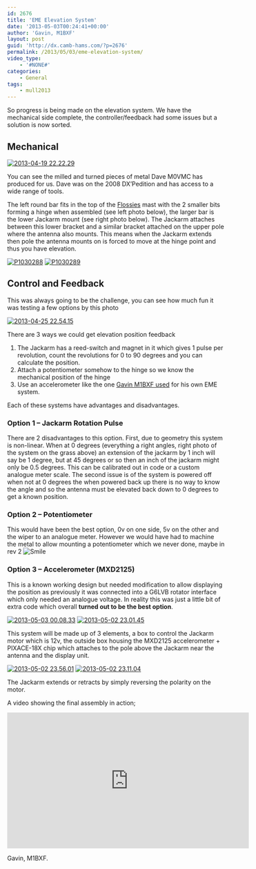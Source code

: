 ```yaml
---
id: 2676
title: 'EME Elevation System'
date: '2013-05-03T00:24:41+00:00'
author: 'Gavin, M1BXF'
layout: post
guid: 'http://dx.camb-hams.com/?p=2676'
permalink: /2013/05/03/eme-elevation-system/
video_type:
    - '#NONE#'
categories:
    - General
tags:
    - mull2013
---
```


So progress is being made on the elevation system. We have the mechanical side complete, the controller/feedback had some issues but a solution is now sorted.

## Mechanical

[![2013-04-19 22.22.29](http://dx.camb-hams.com/wp-content/uploads/2013/05/2013-04-19-22.22.291_thumb1.jpg "2013-04-19 22.22.29")](http://dx.camb-hams.com/wp-content/uploads/2013/05/2013-04-19-22.22.2911.jpg)

You can see the milled and turned pieces of metal Dave M0VMC has produced for us. Dave was on the 2008 DX’Pedition and has access to a wide range of tools.

The left round bar fits in the top of the [Flossies](http://www.camb-hams.com/flossie) mast with the 2 smaller bits forming a hinge when assembled (see left photo below), the larger bar is the lower Jackarm mount (see right photo below). The Jackarm attaches between this lower bracket and a similar bracket attached on the upper pole where the antenna also mounts. This means when the Jackarm extends then pole the antenna mounts on is forced to move at the hinge point and thus you have elevation.

[![P1030288](http://dx.camb-hams.com/wp-content/uploads/2013/05/P1030288_thumb.jpg "P1030288")](http://dx.camb-hams.com/wp-content/uploads/2013/05/P1030288.jpg) [![P1030289](http://dx.camb-hams.com/wp-content/uploads/2013/05/P1030289_thumb1.jpg "P1030289")](http://dx.camb-hams.com/wp-content/uploads/2013/05/P10302891.jpg)

## Control and Feedback

This was always going to be the challenge, you can see how much fun it was testing a few options by this photo

[![2013-04-25 22.54.15](http://dx.camb-hams.com/wp-content/uploads/2013/05/2013-04-25-22.54.151_thumb2.jpg "2013-04-25 22.54.15")](http://dx.camb-hams.com/wp-content/uploads/2013/05/2013-04-25-22.54.1512.jpg)

There are 3 ways we could get elevation position feedback

1. The Jackarm has a reed-switch and magnet in it which gives 1 pulse per revolution, count the revolutions for 0 to 90 degrees and you can calculate the position.
2. Attach a potentiometer somehow to the hinge so we know the mechanical position of the hinge
3. Use an accelerometer like the one [Gavin M1BXF used](http://www.geekshed.co.uk/picaxe-18m-mxd2125-based-elevation-module/) for his own EME system.

Each of these systems have advantages and disadvantages.

### Option 1 – Jackarm Rotation Pulse

There are 2 disadvantages to this option. First, due to geometry this system is non-linear. When at 0 degrees (everything a right angles, right photo of the system on the grass above) an extension of the jackarm by 1 inch will say be 1 degree, but at 45 degrees or so then an inch of the jackarm might only be 0.5 degrees. This can be calibrated out in code or a custom analogue meter scale. The second issue is of the system is powered off when not at 0 degrees the when powered back up there is no way to know the angle and so the antenna must be elevated back down to 0 degrees to get a known position.

### Option 2 – Potentiometer

This would have been the best option, 0v on one side, 5v on the other and the wiper to an analogue meter. However we would have had to machine the metal to allow mounting a potentiometer which we never done, maybe in rev 2 ![Smile](http://dx.camb-hams.com/wp-content/uploads/2013/05/wlEmoticon-smile.png)

### Option 3 – Accelerometer (MXD2125)

This is a known working design but needed modification to allow displaying the position as previously it was connected into a G6LVB rotator interface which only needed an analogue voltage. In reality this was just a little bit of extra code which overall **turned out to be the best option**.

[![2013-05-03 00.08.33](http://dx.camb-hams.com/wp-content/uploads/2013/05/2013-05-03-00.08.33_thumb1.jpg "2013-05-03 00.08.33")](http://dx.camb-hams.com/wp-content/uploads/2013/05/2013-05-03-00.08.331.jpg) [![2013-05-02 23.01.45](http://dx.camb-hams.com/wp-content/uploads/2013/05/2013-05-02-23.01.451_thumb1.jpg "2013-05-02 23.01.45")](http://dx.camb-hams.com/wp-content/uploads/2013/05/2013-05-02-23.01.4511.jpg)

This system will be made up of 3 elements, a box to control the Jackarm motor which is 12v, the outside box housing the MXD2125 accelerometer + PIXACE-18X chip which attaches to the pole above the Jackarm near the antenna and the display unit.

[![2013-05-02 23.56.01](http://dx.camb-hams.com/wp-content/uploads/2013/05/2013-05-02-23.56.011_thumb1.jpg "2013-05-02 23.56.01")](http://dx.camb-hams.com/wp-content/uploads/2013/05/2013-05-02-23.56.0111.jpg) [![2013-05-02 23.11.04](http://dx.camb-hams.com/wp-content/uploads/2013/05/2013-05-02-23.11.041_thumb1.jpg "2013-05-02 23.11.04")](http://dx.camb-hams.com/wp-content/uploads/2013/05/2013-05-02-23.11.0411.jpg)

The Jackarm extends or retracts by simply reversing the polarity on the motor.

A video showing the final assembly in action;

<iframe allowfullscreen="allowfullscreen" frameborder="0" height="315" loading="lazy" src="https://www.youtube.com/embed/7rOxj-GvW7I" width="560"></iframe>

Gavin, M1BXF.
